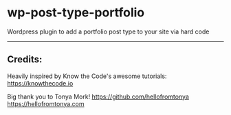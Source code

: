 # wp-post-type-portfolio
Wordpress plugin to add a portfolio post type to your site via hard code

------------------------------------------------------
Credits:
------------------------------------------------------
Heavily inspired by Know the Code's awesome tutorials:
https://knowthecode.io

Big thank you to Tonya Mork!
https://github.com/hellofromtonya
https://hellofromtonya.com
